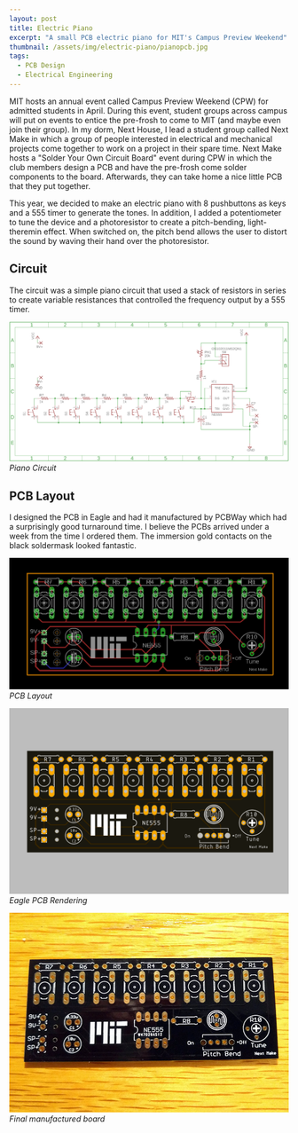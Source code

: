 ```yaml
---
layout: post
title: Electric Piano
excerpt: "A small PCB electric piano for MIT's Campus Preview Weekend"
thumbnail: /assets/img/electric-piano/pianopcb.jpg
tags:
  - PCB Design
  - Electrical Engineering 
---
```


MIT hosts an annual event called Campus Preview Weekend (CPW) for admitted students in April. During this event, student groups across campus will put on events to entice the pre-frosh to come to MIT (and maybe even join their group). In my dorm, Next House, I lead a student group called Next Make in which a group of people interested in electrical and mechanical projects come together to work on a project in their spare time. Next Make hosts a "Solder Your Own Circuit Board" event during CPW in which the club members design a PCB and have the pre-frosh come solder components to the board. Afterwards, they can take home a nice little PCB that they put together.

This year, we decided to make an electric piano with 8 pushbuttons as keys and a 555 timer to generate the tones. In addition, I added a potentiometer to tune the device and a photoresistor to create a pitch-bending, light-theremin effect. When switched on, the pitch bend allows the user to distort the sound by waving their hand over the photoresistor.

## Circuit

The circuit was a simple piano circuit that used a stack of resistors in series to create variable resistances that controlled the frequency output by a 555 timer.

<img src="/assets/img/electric-piano/schematic.png" alt="Electric Piano schematic" class="wide-image">
<em>Piano Circuit</em>

## PCB Layout

I designed the PCB in Eagle and had it manufactured by PCBWay which had a surprisingly good turnaround time. I believe the PCBs arrived under a week from the time I ordered them. The immersion gold contacts on the black soldermask looked fantastic.

![PCB board layout](/assets/img/electric-piano/boardlayout.png)
*PCB Layout*

![PCB Rendering](/assets/img/electric-piano/pcbrendering.png)
*Eagle PCB Rendering*

![Piano PCB photo](/assets/img/electric-piano/pianopcb.jpg)
*Final manufactured board*
